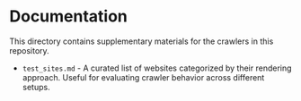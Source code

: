 # Documentation

This directory contains supplementary materials for the crawlers in this repository.

- `test_sites.md` - A curated list of websites categorized by their rendering approach. Useful for evaluating crawler behavior across different setups.
